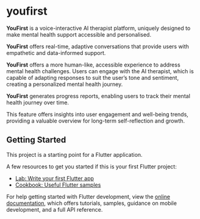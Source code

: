 # youfirst

**YouFirst** is a voice-interactive AI therapist platform, uniquely designed to make mental health support accessible and personalised. 

**YouFirst** offers real-time, adaptive conversations that provide users with empathetic and data-informed support. 

**YouFirst** offers a more human-like, accessible experience to address mental health challenges. Users can engage with the AI therapist, which is capable of adapting responses to suit the user’s tone and sentiment, creating a personalized mental health journey. 

**YouFirst** generates progress reports, enabling users to track their mental health journey over time. 

This feature offers insights into user engagement and well-being trends, providing a valuable overview for long-term self-reflection and growth.

## Getting Started

This project is a starting point for a Flutter application.

A few resources to get you started if this is your first Flutter project:

- [Lab: Write your first Flutter app](https://docs.flutter.dev/get-started/codelab)
- [Cookbook: Useful Flutter samples](https://docs.flutter.dev/cookbook)

For help getting started with Flutter development, view the
[online documentation](https://docs.flutter.dev/), which offers tutorials,
samples, guidance on mobile development, and a full API reference.
